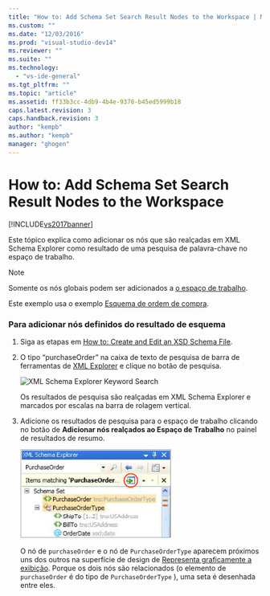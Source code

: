 ```yaml
---
title: "How to: Add Schema Set Search Result Nodes to the Workspace | Microsoft Docs"
ms.custom: ""
ms.date: "12/03/2016"
ms.prod: "visual-studio-dev14"
ms.reviewer: ""
ms.suite: ""
ms.technology: 
  - "vs-ide-general"
ms.tgt_pltfrm: ""
ms.topic: "article"
ms.assetid: ff33b3cc-4db9-4b4e-9378-b45ed5999b18
caps.latest.revision: 3
caps.handback.revision: 3
author: "kempb"
ms.author: "kempb"
manager: "ghogen"
---
```

# How to: Add Schema Set Search Result Nodes to the Workspace
[!INCLUDE[vs2017banner](../code-quality/includes/vs2017banner.md)]

Este tópico explica como adicionar os nós que são realçadas em XML Schema Explorer como resultado de uma pesquisa de palavra\-chave no espaço de trabalho.  
  
> [!NOTE]
>  Somente os nós globais podem ser adicionados a [o espaço de trabalho](../xml-tools/xml-schema-designer-workspace.md).  
  
 Este exemplo usa o exemplo [Esquema de ordem de compra](../Topic/Sample%20XSD%20File:%20Purchase%20Order%20Schema.md).  
  
### Para adicionar nós definidos do resultado de esquema  
  
1.  Siga as etapas em [How to: Create and Edit an XSD Schema File](../xml-tools/how-to-create-and-edit-an-xsd-schema-file.md).  
  
2.  O tipo “purchaseOrder” na caixa de texto de pesquisa de barra de ferramentas de [XML Explorer](../xml-tools/xml-schema-explorer.md) e clique no botão de pesquisa.  
  
     ![XML Schema Explorer Keyword Search](~/docs/xml-tools/media/schemaexplorersearch.gif "SchemaExplorerSearch")  
  
     Os resultados de pesquisa são realçadas em XML Schema Explorer e marcados por escalas na barra de rolagem vertical.  
  
3.  Adicione os resultados de pesquisa para o espaço de trabalho clicando no botão de **Adicionar nós realçados ao Espaço de Trabalho** no painel de resultados de resumo.  
  
     ![XML Schema Explorer Search Result](../xml-tools/media/schemaexplorersearchresult.gif "SchemaExplorerSearchResult")  
  
     O nó de `purchaseOrder` e o nó de `PurchaseOrderType` aparecem próximos uns dos outros na superfície de design de [Representa graficamente a exibição](../xml-tools/graph-view.md).  Porque os dois nós são relacionados \(o elemento de `purchaseOrder` é do tipo de `PurchaseOrderType` \), uma seta é desenhada entre eles.
